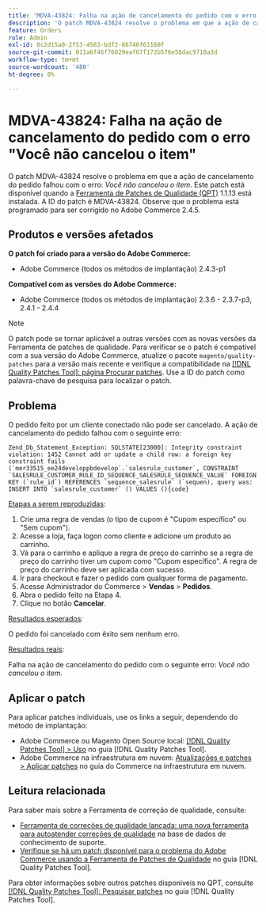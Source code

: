 ```yaml
---
title: 'MDVA-43824: Falha na ação de cancelamento do pedido com o erro "Você não cancelou o item"'
description: 'O patch MDVA-43824 resolve o problema em que a ação de cancelamento do pedido falhou com o erro: *Você não cancelou o item*. Este patch está disponível quando a [Ferramenta de correções de qualidade (QPT)](https://experienceleague.adobe.com/pt-br/docs/commerce-operations/tools/quality-patches-tool/quality-patches-tool-to-self-serve-quality-patches) 1.1.13 está instalada. A ID do patch é MDVA-43824. Observe que o problema está programado para ser corrigido no Adobe Commerce 2.4.5.'
feature: Orders
role: Admin
exl-id: 8c2d15a0-2f53-4583-bdf2-86746f61160f
source-git-commit: 011a6f46f76029eaf67f172b576e58dac9710a3d
workflow-type: tm+mt
source-wordcount: '480'
ht-degree: 0%

---
```


# MDVA-43824: Falha na ação de cancelamento do pedido com o erro &quot;Você não cancelou o item&quot;

O patch MDVA-43824 resolve o problema em que a ação de cancelamento do pedido falhou com o erro: *Você não cancelou o item*. Este patch está disponível quando a [Ferramenta de Patches de Qualidade (QPT)](https://experienceleague.adobe.com/pt-br/docs/commerce-operations/tools/quality-patches-tool/quality-patches-tool-to-self-serve-quality-patches) 1.1.13 está instalada. A ID do patch é MDVA-43824. Observe que o problema está programado para ser corrigido no Adobe Commerce 2.4.5.

## Produtos e versões afetados

**O patch foi criado para a versão do Adobe Commerce:**

* Adobe Commerce (todos os métodos de implantação) 2.4.3-p1

**Compatível com as versões do Adobe Commerce:**

* Adobe Commerce (todos os métodos de implantação) 2.3.6 - 2.3.7-p3, 2.4.1 - 2.4.4

>[!NOTE]
>
>O patch pode se tornar aplicável a outras versões com as novas versões da Ferramenta de patches de qualidade. Para verificar se o patch é compatível com a sua versão do Adobe Commerce, atualize o pacote `magento/quality-patches` para a versão mais recente e verifique a compatibilidade na [[!DNL Quality Patches Tool]: página Procurar patches](https://experienceleague.adobe.com/pt-br/docs/commerce-operations/tools/quality-patches-tool/quality-patches-tool-to-self-serve-quality-patches). Use a ID do patch como palavra-chave de pesquisa para localizar o patch.

## Problema

O pedido feito por um cliente conectado não pode ser cancelado. A ação de cancelamento do pedido falhou com o seguinte erro:

```
Zend_Db_Statement_Exception: SQLSTATE[23000]: Integrity constraint violation: 1452 Cannot add or update a child row: a foreign key constraint fails (`mer33515_ee24developpbdevelop`.`salesrule_customer`, CONSTRAINT `SALESRULE_CUSTOMER_RULE_ID_SEQUENCE_SALESRULE_SEQUENCE_VALUE` FOREIGN KEY (`rule_id`) REFERENCES `sequence_salesrule` (`sequen), query was: INSERT INTO `salesrule_customer` () VALUES (){code}
```

<u>Etapas a serem reproduzidas</u>:

1. Crie uma regra de vendas (o tipo de cupom é &quot;Cupom específico&quot; ou &quot;Sem cupom&quot;).
1. Acesse a loja, faça logon como cliente e adicione um produto ao carrinho.
1. Vá para o carrinho e aplique a regra de preço do carrinho se a regra de preço do carrinho tiver um cupom como &quot;Cupom específico&quot;. A regra de preço do carrinho deve ser aplicada com sucesso.
1. Ir para checkout e fazer o pedido com qualquer forma de pagamento.
1. Acesse Administrador do Commerce > **Vendas** > **Pedidos**.
1. Abra o pedido feito na Etapa 4.
1. Clique no botão **Cancelar**.

<u>Resultados esperados</u>:

O pedido foi cancelado com êxito sem nenhum erro.

<u>Resultados reais</u>:

Falha na ação de cancelamento do pedido com o seguinte erro: *Você não cancelou o item.*

## Aplicar o patch

Para aplicar patches individuais, use os links a seguir, dependendo do método de implantação:

* Adobe Commerce ou Magento Open Source local: [[!DNL Quality Patches Tool] > Uso](/help/tools/quality-patches-tool/usage.md) no guia [!DNL Quality Patches Tool].
* Adobe Commerce na infraestrutura em nuvem: [Atualizações e patches > Aplicar patches](https://experienceleague.adobe.com/docs/commerce-cloud-service/user-guide/develop/upgrade/apply-patches.html?lang=pt-BR) no guia do Commerce na infraestrutura em nuvem.

## Leitura relacionada

Para saber mais sobre a Ferramenta de correção de qualidade, consulte:

* [Ferramenta de correções de qualidade lançada: uma nova ferramenta para autoatender correções de qualidade](https://experienceleague.adobe.com/pt-br/docs/commerce-operations/tools/quality-patches-tool/quality-patches-tool-to-self-serve-quality-patches) na base de dados de conhecimento de suporte.
* [Verifique se há um patch disponível para o problema do Adobe Commerce usando a Ferramenta de Patches de Qualidade](/help/tools/quality-patches-tool/patches-available-in-qpt/check-patch-for-magento-issue-with-magento-quality-patches.md) no guia [!DNL Quality Patches Tool].

Para obter informações sobre outros patches disponíveis no QPT, consulte [[!DNL Quality Patches Tool]: Pesquisar patches](https://experienceleague.adobe.com/tools/commerce-quality-patches/index.html?lang=pt-BR) no guia [!DNL Quality Patches Tool].
